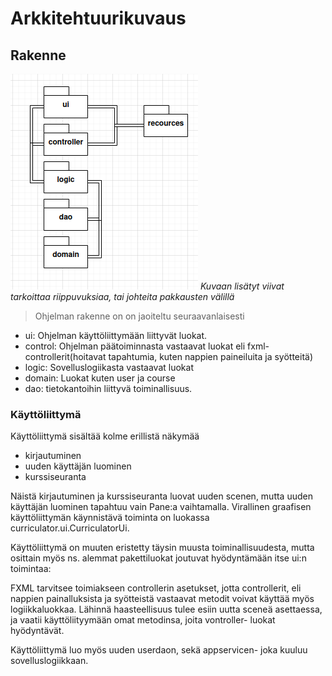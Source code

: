 # Arkkitehtuurikuvaus
## Rakenne
<img src ="https://raw.githubusercontent.com/nothros/ot-harjoitustyo/master/CurriculatorApp/dokumentaatio/kuvat/pakkauspuu.png">
<em> Kuvaan lisätyt viivat tarkoittaa riippuvuksiaa, tai johteita pakkausten välillä</em>

> Ohjelman rakenne on on jaoiteltu seuraavanlaisesti
  - ui: Ohjelman käyttöliittymään liittyvät luokat.
  - control: Ohjelman päätoiminnasta vastaavat luokat eli fxml- controllerit(hoitavat tapahtumia, kuten nappien paineiluita ja syötteitä)
  - logic: Sovelluslogiikasta vastaavat luokat
  - domain: Luokat kuten user ja course
  - dao: tietokantoihin liittyvä toiminallisuus.
  

### Käyttöliittymä

Käyttöliittymä sisältää kolme erillistä näkymää

   - kirjautuminen
   - uuden käyttäjän luominen
   - kurssiseuranta

Näistä kirjautuminen ja kurssiseuranta luovat uuden scenen, mutta uuden käyttäjän luominen tapahtuu vain Pane:a vaihtamalla. 
Virallinen graafisen käyttöliittymän käynnistävä toiminta on luokassa curriculator.ui.CurriculatorUi.

Käyttöliittymä on muuten eristetty täysin muusta toiminallisuudesta, mutta osittain myös ns. alemmat pakettiluokat joutuvat hyödyntämään itse ui:n toimintaa:

FXML tarvitsee toimiakseen controllerin asetukset, jotta controllerit, eli nappien painalluksista ja syötteistä vastaavat metodit voivat käyttää myös logiikkaluokkaa. Lähinnä haasteellisuus tulee esiin uutta sceneä asettaessa, ja vaatii käyttöliityymään omat metodinsa, joita vontroller- luokat hyödyntävät.


Käyttöliittymä luo myös uuden userdaon, sekä appservicen- joka kuuluu sovelluslogiikkaan.

